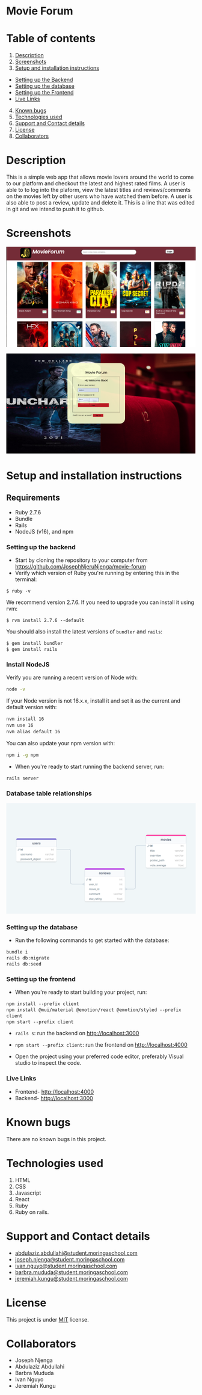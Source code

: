 # Movie Forum

# Table of contents
1. [Description](#description)
2. [Screenshots](#screenshots)
3. [Setup and installation instructions](#setup-and-installation-instructions)
  - [Setting up the Backend](#setting-up-the-backend)
  - [Setting up the database](#setting-up-the-database)
  - [Setting up the Frontend](#setting-up-the-frontend)
  - [Live Links](#live-links)
4. [Known bugs](#known-bugs)
5. [Technologies used](#technologies-used)
6. [Support and Contact details](#support-and-contact-details)
7. [License](#license)
8. [Collaborators](#collaborators)


# Description
This is a simple web app that allows movie lovers around the world to come to our platform and checkout the latest and highest rated films. A user is able to to log into the plaform, view the latest titles and reviews/comments on the movies left by other users who have watched them before. A user is also able to post a review, update and delete it.
This is a line that was edited in git and we intend to push it to github.
# Screenshots
![Screenshot1](https://github.com/JosephNjeruNjenga/movie-forum/blob/main/client/src/screenshot1.png)

![screenshot2](https://github.com/JosephNjeruNjenga/movie-forum/blob/main/client/src/screenshot2.png)

# Setup and installation instructions
  ## Requirements
- Ruby 2.7.6
- Bundle 
- Rails
- NodeJS (v16), and npm

### Setting up the backend
- Start by cloning the repository to your computer from https://github.com/JosephNjeruNjenga/movie-forum
- Verify which version of Ruby you're running by entering this in the terminal:

```console
$ ruby -v
```

We recommend version 2.7.6. If you need to upgrade you can install it using rvm:

```console
$ rvm install 2.7.6 --default
```

You should also install the latest versions of `bundler` and `rails`:

```console
$ gem install bundler
$ gem install rails
```

### Install NodeJS

Verify you are running a recent version of Node with:

```sh
node -v
```

If your Node version is not 16.x.x, install it and set it as the current and
default version with:

```sh
nvm install 16
nvm use 16
nvm alias default 16
```

You can also update your npm version with:

```sh
npm i -g npm
```
- When you're ready to start running the backend server, run:
 ```
 rails server
 ```
 ### Database table relationships
 ![Database table relationships](https://github.com/JosephNjeruNjenga/movie-forum/blob/main/client/src/screenshot3.png)
 
 ### Setting up the database
 - Run the following commands to get started with the database:
 
 ```
 bundle i
 rails db:migrate
 rails db:seed
 ```
 
 ### Setting up the frontend
- When you're ready to start building your project, run:

```
npm install --prefix client
npm install @mui/material @emotion/react @emotion/styled --prefix client
npm start --prefix client
```
- `rails s`: run the backend on [http://localhost:3000](http://localhost:3000)
- `npm start --prefix client`: run the frontend on
  [http://localhost:4000](http://localhost:4000)

- Open the project using your preferred code editor, preferably Visual studio to inspect the code.

### Live Links
- Frontend- [http://localhost:4000](http://localhost:4000)
- Backend- [http://localhost:3000](http://localhost:3000)

# Known bugs
There are no known bugs in this project.

# Technologies used
1. HTML
2. CSS
3. Javascript
4. React
5. Ruby
6. Ruby on rails.

# Support and Contact details
- abdulaziz.abdullahi@student.moringaschool.com
- joseph.njenga@student.moringaschool.com
- ivan.nguyo@student.moringaschool.com
- barbra.mududa@student.moringaschool.com
- jeremiah.kungu@student.moringaschool.com

# License
This project is under [MIT](https://github.com/JosephNjeruNjenga/movie-forum/blob/main/licence) license.

# Collaborators
- Joseph Njenga
- Abdulaziz Abdullahi
- Barbra Mududa
- Ivan Nguyo
- Jeremiah Kungu
